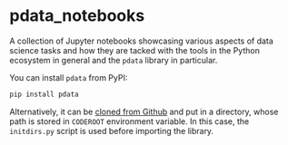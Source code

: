 # pdata_notebooks

A collection of Jupyter notebooks showcasing various aspects of data science tasks and how they are tacked with the tools in the Python ecosystem in general and the `pdata` library in particular. 

You can install `pdata` from PyPI:

```bash
pip install pdata
```

Alternatively, it can be [cloned from Github](https://github.com/semeniuta/pdata) and put in a directory, whose path is stored in `CODEROOT` environment variable. In this case, the `initdirs.py` script is used before importing the library.